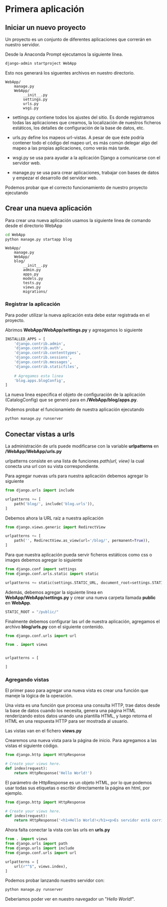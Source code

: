 # Primera aplicación

## Iniciar un nuevo proyecto

Un proyecto es un conjunto de diferentes aplicaciones que correrán en nuestro servidor.

Desde la Anaconda Prompt ejecutamos la siguiente línea.

```bash
django-admin startproject WebApp
```
Esto nos generará los siguentes archivos en nuestro directorio.

    WebApp/
        manage.py
        WebApp/
            __init__.py
            settings.py
            urls.py
            wsgi.py

* settings.py contiene todos los ajustes del sitio. Es donde registramos todas las aplicaciones que creamos, la localización de nuestros ficheros estáticos, los detalles de configuración de la base de datos, etc.
* urls.py define los mapeos url-vistas. A pesar de que éste podría contener todo el código del mapeo url, es más común delegar algo del mapeo a las propias aplicaciones, como verás más tarde.
* wsgi.py se usa para ayudar a la aplicación Django a comunicarse con el servidor web. 

* manage.py se usa para crear aplicaciones, trabajar con bases de datos y empezar el desarrollo del servidor web.


Podemos probar que el correcto funcionamiento de nuestro proyecto ejecutando


## Crear una nueva aplicación

Para crear una nueva aplicación usamos la siguiente linea de comando desde el directorio WebApp

```bash
cd WebApp
python manage.py startapp blog
```


    WebApp/
        manage.py
        WebApp/
        blog/
            __init__.py
            admin.py
            apps.py
            models.py
            tests.py
            views.py
            migrations/ 

### Registrar la aplicación

Para poder utilizar la nueva aplicación esta debe estar registrada en el proyecto.

Abrimos __WebApp/WebApp/settings.py__ y agreagamos lo siguiente

```python
INSTALLED_APPS = [
    'django.contrib.admin',
    'django.contrib.auth',
    'django.contrib.contenttypes',
    'django.contrib.sessions',
    'django.contrib.messages',
    'django.contrib.staticfiles',
    
    # Agregamos esta linea
    'blog.apps.blogConfig', 
]
```

La nueva linea especifica el objeto de configuración de la aplicación (CatalogConfig) que se generó para en __/WebApp/blog/apps.py__.

Podemos probar el funcionamieto de nuestra aplicación ejecutando

```bash
python manage.py runserver
```

## Conectar vistas a urls

La administración de urls puede modificarse con la variable __urlpatterns__ en __/WebApp/WebApp/urls.py__


urlpatterns consiste en una lista de funciones _path(url, view)_ la cual conecta una url con su vista correspondiente.

Para agregar nuevas urls para nuestra aplicación debemos agregar lo siguiente

```python
from django.urls import include

urlpatterns += [
    path('blog/', include('blog.urls')),
]
``` 

Debemos ahora la URL raíz a nuestra aplicación

```python
from django.views.generic import RedirectView

urlpatterns += [
    path('', RedirectView.as_view(url='/blog/', permanent=True)),
]
``` 


Para que nuestra aplicación pueda servir ficheros estáticos como css o images debemos agregar lo siguiente

```python
from django.conf import settings
from django.conf.urls.static import static

urlpatterns += static(settings.STATIC_URL, document_root=settings.STATIC_ROOT)
``` 

Además, debemos agregar la siguiente linea en __WebApp/WebApp/settings.py__ y crear una nueva carpeta llamada __public__ en __WebApp__.

```python
STATIC_ROOT = "/public/"
``` 

Finalmente debemos configurar las url de nuestra aplicación, agregamos el archivo __blog/urls.py__ con el siguiente contenido.

```python
from django.conf.urls import url

from . import views


urlpatterns = [

]
``` 

### Agregando vistas

El primer paso para agregar una nueva vista es crear una función que maneje la lógica de la operación.

Una vista es una función que procesa una consulta HTTP, trae datos desde la base de datos cuando los necesita, genera una página HTML renderizando estos datos unando una plantilla HTML, y luego retorna el HTML en una respuesta HTTP para ser mostrada al usuario.

Las vistas van en el fichero __views.py__

Crearemos una nueva vista para la página de inicio. Para agregamos a las vistas el siguiente código.

```python
from django.http import HttpResponse

# Create your views here.
def index(request):
    return HttpResponse('Hello World!')

```
El parámetro de HttpResponse es un objeto HTML, por lo que podemos usar todas sus etiquetas o escribir directamente la página en html, por ejemplo.

```python
from django.http import HttpResponse

# Create your views here.
def index(request):
    return HttpResponse('<h1>Hello World!</h1><p>Es servidor está corriendo</p>')

```

Ahora falta conectar la vista con las urls en __urls.py__

```python
from . import views
from django.urls import path
from django.urls import include
from django.conf.urls import url

urlpatterns = [
    url(r"^$", views.index),
]
```

Podemos probar lanzando nuestro servidor con:

```bash
python manage.py runserver
```

Deberiamos poder ver en nuestro navegador un "_Hello World!_".

